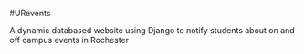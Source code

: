 #URevents

A dynamic databased website using Django to notify students about on and off campus events in Rochester


